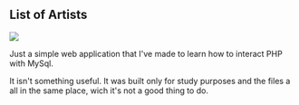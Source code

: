 ## List of Artists

<img src="/img/Peek 2019-10-13 00-15.gif">

Just a simple web application that I've made to learn how to interact PHP with MySql.

It isn't something useful. It was built only for study purposes and the files a all in the same place, wich it's not a good thing to do.